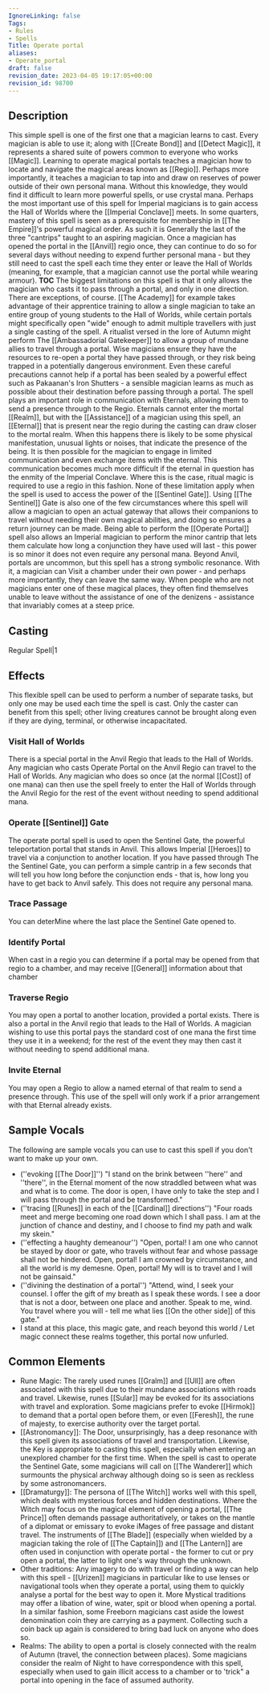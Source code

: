 ```yaml
---
IgnoreLinking: false
Tags:
- Rules
- Spells
Title: Operate portal
aliases:
- Operate_portal
draft: false
revision_date: 2023-04-05 19:17:05+00:00
revision_id: 98700
---
```


## Description
This simple spell is one of the first one that a magician learns to cast. Every magician is able to use it; along with [[Create Bond]] and [[Detect Magic]], it represents a shared suite of powers common to everyone who works [[Magic]]. Learning to operate magical portals teaches a magician how to locate and navigate the magical areas known as [[Regio]]. Perhaps more importantly, it teaches a magician to tap into and draw on reserves of power outside of their own personal mana. Without this knowledge, they would find it difficult to learn more powerful spells, or use crystal mana.
Perhaps the most important use of this spell for Imperial magicians is to gain access the Hall of Worlds where the [[Imperial Conclave]] meets. In some quarters, mastery of this spell is seen as a prerequisite for membership in [[The Empire]]'s powerful magical order. As such it is Generally the last of the three "cantrips" taught to an aspiring magician. Once a magician has opened the portal in the [[Anvil]] regio once, they can continue to do so for several days without needing to expend further personal mana - but they still need to cast the spell each time they enter or leave the Hall of Worlds (meaning, for example, that a magician cannot use the portal while wearing armour).
__TOC__
The biggest limitations on this spell is that it only allows the magician who casts it to pass through a portal, and only in one direction. There are exceptions, of course. [[The Academy]] for example takes advantage of their apprentice training to allow a single magician to take an entire group of young students to the Hall of Worlds, while certain portals might specifically open "wide" enough to admit multiple travellers with just a single casting of the spell. A ritualist versed in the lore of Autumn might perform The [[Ambassadorial Gatekeeper]] to allow a group of mundane allies to travel through a portal.
Wise magicians ensure they have the resources to re-open a portal they have passed through, or they risk being trapped in a potentially dangerous environment. Even these careful precautions cannot help if a portal has been sealed by a powerful effect such as Pakaanan's Iron Shutters - a sensible magician learns as much as possible about their destination before passing through a portal.
The spell plays an important role in communication with Eternals, allowing them to send a presence through to the Regio. Eternals cannot enter the mortal [[Realm]], but with the [[Assistance]] of a magician using this spell, an [[Eternal]] that is present near the regio during the casting can draw closer to the mortal realm. When this happens there is likely to be some physical manifestation, unusual lights or noises, that indicate the presence of the being. It is then possible for the magician to engage in limited communication and even exchange items with the eternal.
This communication becomes much more difficult if the eternal in question has the enmity of the Imperial Conclave. Where this is the case, ritual magic is required to use a regio in this fashion.
None of these limitation apply when the spell is used to access the power of the [[Sentinel Gate]].  Using [[The Sentinel]] Gate is also one of the few circumstances where this spell will allow a magician to open an actual gateway that allows their companions to travel without needing their own magical abilities, and doing so ensures a return journey can be made. Being able to perform the [[Operate Portal]] spell also allows an Imperial magician to perform the minor cantrip that lets them calculate how long a conjunction they have used will last - this power is so minor it does not even require any personal mana.
Beyond Anvil, portals are uncommon, but this spell has a strong symbolic resonance. With it, a magician can Visit a chamber under their own power - and perhaps more importantly, they can leave the same way. When people who are not magicians enter one of these magical places, they often find themselves unable to leave without the assistance of one of the denizens - assistance that invariably comes at a steep price.
## Casting
Regular Spell|1
## Effects
This flexible spell can be used to perform a number of separate tasks, but only one may be used each time the spell is cast. Only the caster can benefit from this spell; other living creatures cannot be brought along even if they are dying, terminal, or otherwise incapacitated.
### Visit Hall of Worlds
There is a special portal in the Anvil Regio that leads to the Hall of Worlds. Any magician who casts Operate Portal on the Anvil Regio can travel to the Hall of Worlds. Any magician who does so once (at the normal [[Cost]] of one mana) can then use the spell freely to enter the Hall of Worlds through the Anvil Regio for the rest of the event without needing to spend additional mana.
### Operate [[Sentinel]] Gate
The operate portal spell is used to open the Sentinel Gate, the powerful teleportation portal that stands in Anvil. This allows Imperial [[Heroes]] to travel via a conjunction to another location.
If you have passed through The the Sentinel Gate, you can perform a simple cantrip in a few seconds that will tell you how long before the conjunction ends - that is, how long you have to get back to Anvil safely. This does not require any personal mana.
### Trace Passage
You can deterMine where the last place the Sentinel Gate opened to.
### Identify Portal
When cast in a regio you can determine if a portal may be opened from that regio to a chamber, and may receive [[General]] information about that chamber
### Traverse Regio
You may open a portal to another location, provided a portal exists. 
There is also a portal in the Anvil regio that leads to the Hall of Worlds. A magician wishing to use this portal pays the standard cost of one mana the first time they use it in a weekend; for the rest of the event they may then cast it without needing to spend additional mana. 
### Invite Eternal
You may open a Regio to allow a named eternal of that realm to send a presence through. This use of the spell will only work if a prior arrangement with that Eternal already exists.
## Sample Vocals
The following are sample vocals you can use to cast this spell if you don't want to make up your own.
* (''evoking [[The Door]]'') "I stand on the brink between ''here'' and ''there'', in the Eternal moment of the now straddled between what was and what is to come. The door is open, I have only to take the step and I will pass through the portal and be transformed."
* (''tracing [[Runes]] in each of the [[Cardinal]] directions'') "Four roads meet and merge becoming one road down which I shall pass. I am at the junction of chance and destiny, and I choose to find my path and walk my skein." 
* (''effecting a haughty demeanour'') "Open, portal! I am one who cannot be stayed by door or gate, who travels without fear and whose passage shall not be hindered. Open, portal! I am crowned by circumstance, and all the world is my demesne. Open, portal! My will is to travel and I will not be gainsaid."
* (''divining the destination of a portal'') "Attend, wind, I seek your counsel. I offer the gift of my breath as I speak these words. I see a door that is not a door, between one place and another. Speak to me, wind. You travel where you will - tell me what lies [[On the other side]] of this gate."
* I stand at this place, this magic gate, and reach beyond this world / Let magic connect these realms together, this portal now unfurled.
## Common Elements
* Rune Magic: The rarely used runes [[Gralm]] and [[Ull]] are often associated with this spell due to their mundane associations with roads and travel. Likewise, runes  [[Sular]] may be evoked for its associations with travel and exploration. Some magicians prefer to evoke [[Hirmok]] to demand that a portal open before them, or even [[Feresh]], the rune of majesty, to exercise authority over the target portal.
* [[Astronomancy]]: The Door, unsurprisingly, has a deep resonance with this spell given its associations of travel and transportation. Likewise, the Key is appropriate to casting this spell, especially when entering an unexplored chamber for the first time. When the spell is cast to operate the Sentinel Gate, some magicians will call on [[The Wanderer]] which surmounts the physical archway although doing so is seen as reckless by some astronomancers.
* [[Dramaturgy]]: The persona of [[The Witch]] works well with this spell, which deals with mysterious forces and hidden destinations. Where the Witch may focus on the magical element of opening a portal, [[The Prince]] often demands passage authoritatively, or takes on the mantle of a diplomat or emissary to evoke iMages of free passage and distant travel. The instruments of [[The Blade]] (especially when wielded by a magician taking the role of [[The Captain]]) and [[The Lantern]] are often used in conjunction with operate portal - the former to cut or pry open a portal, the latter to light one's way through the unknown. 
* Other traditions: Any imagery to do with travel or finding a way can help with this spell - [[Urizen]] magicians in particular like to use lenses or navigational tools when they operate a portal, using them to quickly analyse a portal for the best way to open it. More Mystical traditions may offer a libation of wine, water, spit or blood when opening a portal. In a similar fashion, some Freeborn magicians cast aside the lowest denomination coin they are carrying as a payment. Collecting such a coin back up again is considered to bring bad luck on anyone who does so.
* Realms: The ability to open a portal is closely connected with the realm of Autumn (travel, the connection between places). Some magicians consider the realm of Night to have correspondence with this spell, especially when used to gain illicit access to a chamber or to 'trick" a portal into opening in the face of assumed authority.